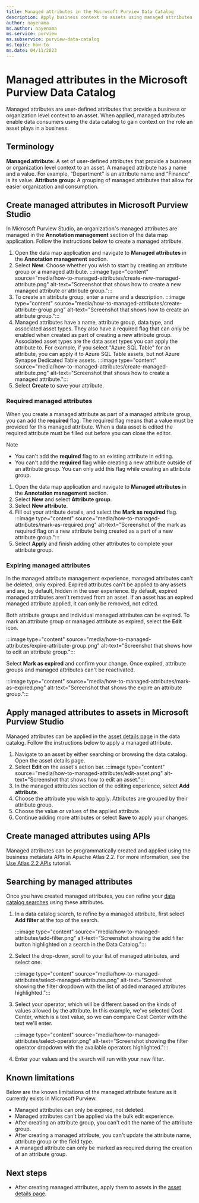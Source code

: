 ```yaml
---
title: Managed attributes in the Microsoft Purview Data Catalog
description: Apply business context to assets using managed attributes
author: nayenama
ms.author: nayenama
ms.service: purview
ms.subservice: purview-data-catalog
ms.topic: how-to
ms.date: 04/11/2023
---
```


# Managed attributes in the Microsoft Purview Data Catalog

Managed attributes are user-defined attributes that provide a business or organization level context to an asset. When applied, managed attributes enable data consumers using the data catalog to gain context on the role an asset plays in a business.

## Terminology

**Managed attribute:** A set of user-defined attributes that provide a business or organization level context to an asset. A managed attribute has a name and a value. For example, “Department” is an attribute name and “Finance” is its value.
**Attribute group:** A grouping of managed attributes that allow for easier organization and consumption.

## Create managed attributes in Microsoft Purview Studio

In Microsoft Purview Studio, an organization's managed attributes are managed in the **Annotation management** section of the data map application. Follow the instructions below to create a managed attribute.

1. Open the data map application and navigate to **Managed attributes** in the **Annotation management** section.
1. Select **New**. Choose whether you wish to start by creating an attribute group or a managed attribute.
    :::image type="content" source="media/how-to-managed-attributes/create-new-managed-attribute.png" alt-text="Screenshot that shows how to create a new managed attribute or attribute group.":::
1. To create an attribute group, enter a name and a description.
    :::image type="content" source="media/how-to-managed-attributes/create-attribute-group.png" alt-text="Screenshot that shows how to create an attribute group.":::
1. Managed attributes have a name, attribute group, data type, and associated asset types. They also have a required flag that can only be enabled when created as part of creating a new attribute group. Associated asset types are the data asset types you can apply the attribute to. For example, if you select "Azure SQL Table" for an attribute, you can apply it to Azure SQL Table assets, but not Azure Synapse Dedicated Table assets.
    :::image type="content" source="media/how-to-managed-attributes/create-managed-attribute.png" alt-text="Screenshot that shows how to create a managed attribute.":::
1. Select **Create** to save your attribute.

### Required managed attributes

When you create a managed attribute as part of a managed attribute group, you can add the **required** flag. The required flag means that a value must be provided for this managed attribute. When a data asset is edited the required attribute must be filled out before you can close the editor.

>[!NOTE]
> - You can't add the **required** flag to an existing attribute in editing. 
> - You can't add the **required** flag while creating a new attribute outside of an attribute group.
> You can only add this flag while creating an attribute group.

1. Open the data map application and navigate to **Managed attributes** in the **Annotation management** section.
1. Select **New** and select **Attribute group**.
1. Select **New attribute**.
1. Fill out your attribute details, and select the **Mark as required** flag.
    :::image type="content" source="media/how-to-managed-attributes/mark-as-required.png" alt-text="Screenshot of the mark as required flag on a new attribute being created as a part of a new attribute group.":::
1. Select **Apply** and finish adding other attributes to complete your attribute group.

### Expiring managed attributes

In the managed attribute management experience, managed attributes can't be deleted, only expired. Expired attributes can't be applied to any assets and are, by default, hidden in the user experience. By default, expired managed attributes aren't removed from an asset. If an asset has an expired managed attribute applied, it can only be removed, not edited.

Both attribute groups and individual managed attributes can be expired. To mark an attribute group or managed attribute as expired, select the **Edit** icon.

:::image type="content" source="media/how-to-managed-attributes/expire-attribute-group.png" alt-text="Screenshot that shows how to edit an attribute group.":::

Select **Mark as expired** and confirm your change. Once expired, attribute groups and managed attributes can't be reactivated.

:::image type="content" source="media/how-to-managed-attributes/mark-as-expired.png" alt-text="Screenshot that shows the expire an attribute group.":::

## Apply managed attributes to assets in Microsoft Purview Studio

Managed attributes can be applied in the [asset details page](catalog-asset-details.md) in the data catalog. Follow the instructions below to apply a managed attribute.

1. Navigate to an asset by either searching or browsing the data catalog. Open the asset details page.
1. Select **Edit** on the asset's action bar.
    :::image type="content" source="media/how-to-managed-attributes/edit-asset.png" alt-text="Screenshot that shows how to edit an asset.":::
1. In the managed attributes section of the editing experience, select **Add attribute**.
1. Choose the attribute you wish to apply. Attributes are grouped by their attribute group.
1. Choose the value or values of the applied attribute.
1. Continue adding more attributes or select **Save** to apply your changes.

## Create managed attributes using APIs

Managed attributes can be programmatically created and applied using the business metadata APIs in Apache Atlas 2.2. For more information, see the [Use Atlas 2.2 APIs](tutorial-atlas-2-2-apis.md) tutorial.

## Searching by managed attributes

Once you have created managed attributes, you can refine your [data catalog searches](how-to-search-catalog.md) using these attributes.

1. In a data catalog search, to refine by a managed attribute, first select **Add filter** at the top of the search.

    :::image type="content" source="media/how-to-managed-attributes/add-filter.png" alt-text="Screenshot showing the add filter button highlighted on a search in the Data Catalog.":::

1. Select the drop-down, scroll to your list of managed attributes, and select one.

    :::image type="content" source="media/how-to-managed-attributes/select-managed-attributes.png" alt-text="Screenshot showing the filter dropdown with the list of added managed attributes highlighted.":::

1. Select your operator, which will be different based on the kinds of values allowed by the attribute. In this example, we've selected Cost Center, which is a text value, so we can compare Cost Center with the text we'll enter.

    :::image type="content" source="media/how-to-managed-attributes/select-operator.png" alt-text="Screenshot showing the filter operator dropdown with the available operators highlighted.":::

1. Enter your values and the search will run with your new filter.

## Known limitations

Below are the known limitations of the managed attribute feature as it currently exists in Microsoft Purview.

- Managed attributes can only be expired, not deleted.
- Managed attributes can't be applied via the bulk edit experience.
- After creating an attribute group, you can't edit the name of the attribute group.
- After creating a managed attribute, you can't update the attribute name, attribute group or the field type.
- A managed attribute can only be marked as required during the creation of an attribute group.

## Next steps

- After creating managed attributes, apply them to assets in the [asset details page](catalog-asset-details.md).
